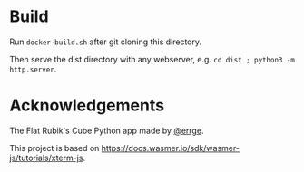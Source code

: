 # Build

Run `docker-build.sh` after git cloning this directory.

Then serve the dist directory with any webserver, e.g. `cd dist ; python3 -m http.server`.

# Acknowledgements

The Flat Rubik's Cube Python app made by [@errge](https://github.com/errge).

This project is based on https://docs.wasmer.io/sdk/wasmer-js/tutorials/xterm-js.
